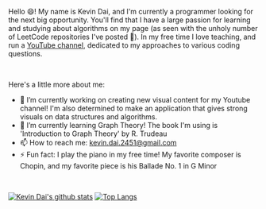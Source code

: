 <!--
**kevindai777/kevindai777** is a ✨ _special_ ✨ repository because its `README.md` (this file) appears on your GitHub profile.

Here are some ideas to get you started:

- 🔭 I’m currently working on ...
- 🌱 I’m currently learning ...
- 👯 I’m looking to collaborate on ...
- 📫 How to reach me: ...
- ⚡ Fun fact: ...
-->

Hello 😄! My name is Kevin Dai, and I'm currently a programmer looking for the next big opportunity. You'll find that I have a large passion for learning and studying about algorithms on my page (as seen with the unholy number of LeetCode repositories I've posted 🤔). In my free time I love teaching, and run a [YouTube channel](https://www.youtube.com/channel/UCbYIqMHpAuKkUz3Z--KJHqQ), dedicated to my approaches to various coding questions.

<br>

Here's a little more about me:
- 🔭 I’m currently working on creating new visual content for my Youtube channel! I'm also determined to make an application that gives strong visuals on data structures and algorithms.
- 🌱 I’m currently learning Graph Theory! The book I'm using is 'Introduction to Graph Theory' by R. Trudeau
- 📫 How to reach me: kevin.dai.2451@gmail.com
- ⚡ Fun fact: I play the piano in my free time! My favorite composer is Chopin, and my favorite piece is his Ballade No. 1 in G Minor

<br>

[![Kevin Dai's github stats](https://github-readme-stats.vercel.app/api?username=kevindai777&show_icons=true&line_height=21&show_icons=true&theme=vue)](https://github.com/anuraghazra/github-readme-stats)
[![Top Langs](https://github-readme-stats.vercel.app/api/top-langs/?username=kevindai777&show_icons=true&layout=compact&theme=vue)](https://github.com/anuraghazra/github-readme-stats)
